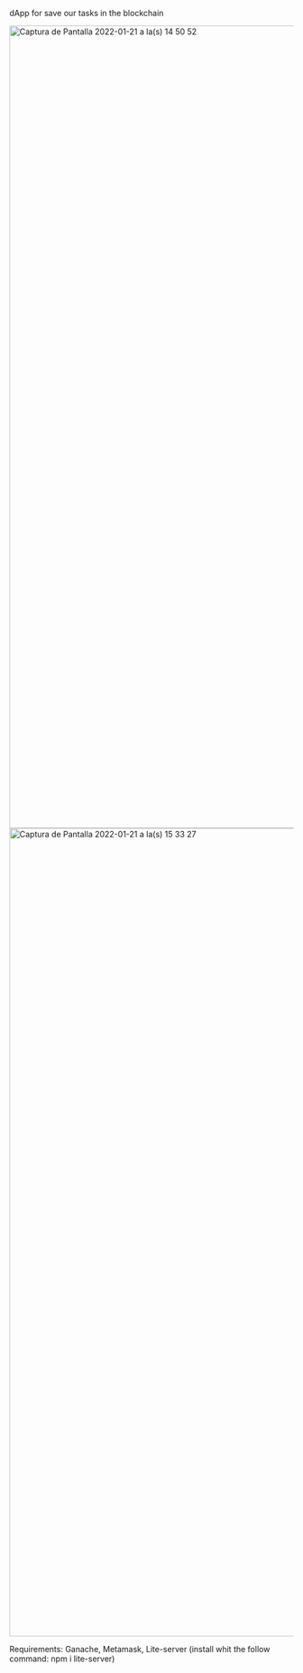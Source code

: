 dApp for save our tasks in the blockchain

<img width="1423" alt="Captura de Pantalla 2022-01-21 a la(s) 14 50 52" src="https://user-images.githubusercontent.com/80055841/150581122-f01a9f5b-70d3-4061-80c8-f6b415dc261f.png">


<img width="1433" alt="Captura de Pantalla 2022-01-21 a la(s) 15 33 27" src="https://user-images.githubusercontent.com/80055841/150581786-01a0fe69-b9e5-4297-8099-aec4aaad659f.png">




Requirements:
Ganache, 
 Metamask,
 Lite-server (install whit the follow command: npm i lite-server)


